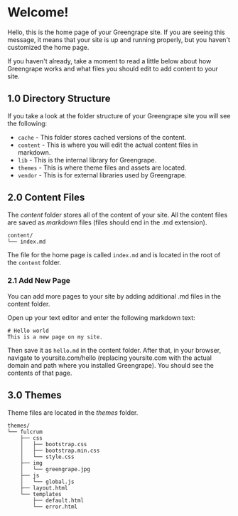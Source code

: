 # Welcome!

Hello, this is the home page of your Greengrape site. If you are seeing this
message, it means that your site is up and running properly, but you haven't
customized the home page.

If you haven't already, take a moment to read a little below about how Greengrape
works and what files you should edit to add content to your site.

## 1.0 Directory Structure

If you take a look at the folder structure of your Greengrape site you will
see the following:

 - `cache` - This folder stores cached versions of the content.
 - `content` - This is where you will edit the actual content files in markdown.
 - `lib` - This is the internal library for Greengrape.
 - `themes` - This is where theme files and assets are located.
 - `vendor` - This is for external libraries used by Greengrape.

## 2.0 Content Files

The *content* folder stores all of the content of your site. All the content
files are saved as *markdown* files (files should end in the .md extension).

    content/
    └── index.md

The file for the home page is called `index.md` and is located in the root of
the `content` folder.

### 2.1 Add New Page

You can add more pages to your site by adding additional
.md files in the content folder.

Open up your text editor and enter the following markdown text:

    # Hello world
    This is a new page on my site.

Then save it as `hello.md` in the content folder. After that, in your browser,
navigate to yoursite.com/hello (replacing yoursite.com with the actual domain
and path where you installed Greengrape). You should see the contents of that
page.

## 3.0 Themes

Theme files are located in the *themes* folder.

    themes/
    └── fulcrum
        ├── css
        │   ├── bootstrap.css
        │   ├── bootstrap.min.css
        │   └── style.css
        ├── img
        │   └── greengrape.jpg
        ├── js
        │   └── global.js
        ├── layout.html
        └── templates
            ├── default.html
            └── error.html

